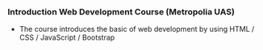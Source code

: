 ### Introduction Web Development Course (Metropolia UAS)
- The course introduces the basic of web development by using HTML / CSS / JavaScript / Bootstrap
